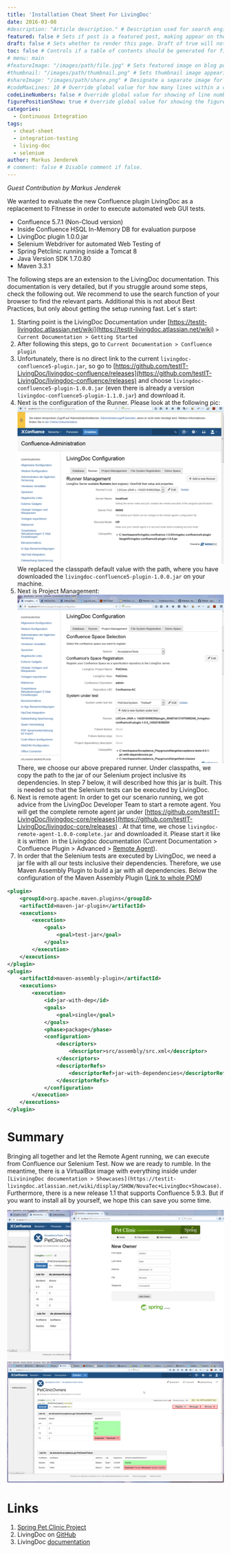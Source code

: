```yaml
---
title: 'Installation Cheat Sheet For LivingDoc'
date: 2016-03-08
#description: "Article description." # Description used for search engine.
featured: false # Sets if post is a featured post, making appear on the home page side bar.
draft: false # Sets whether to render this page. Draft of true will not be rendered.
toc: false # Controls if a table of contents should be generated for first-level links automatically.
# menu: main
#featureImage: "/images/path/file.jpg" # Sets featured image on blog post.
#thumbnail: "/images/path/thumbnail.png" # Sets thumbnail image appearing inside card on homepage.
#shareImage: "/images/path/share.png" # Designate a separate image for social media sharing.
#codeMaxLines: 10 # Override global value for how many lines within a code block before auto-collapsing.
codeLineNumbers: false # Override global value for showing of line numbers within code block.
figurePositionShow: true # Override global value for showing the figure label.
categories:
  - Continuous Integration
tags:
  - cheat-sheet
  - integration-testing
  - living-doc
  - selenium
author: Markus Jenderek
# comment: false # Disable comment if false.
---
```


_Guest Contribution by Markus Jenderek_

We wanted to evaluate the new Confluence plugin LivingDoc as a replacement to Fitnesse in order to execute automated web GUI tests.

*   Confluence 5.7.1 (Non-Cloud version)
*   Inside Confluence HSQL In-Memory DB for evaluation purpose
*   LivingDoc plugin 1.0.0.jar
*   Selenium Webdriver for automated Web Testing of
*   Spring Petclinic running inside a Tomcat 8
*   Java Version SDK 1.7.0.80
*   Maven 3.3.1

The following steps are an extension to the LivingDoc documentation. This documentation is very detailed, but if you struggle around some steps, check the following out. We recommend to use the search function of your browser to find the relevant parts. Additional this is not about Best Practices, but only about getting the setup running fast. Let´s start:

1.  Starting point is the LivingDoc Documentation under [https://testit-livingdoc.atlassian.net/wiki](https://testit-livingdoc.atlassian.net/wiki) `> Current Documentation > Getting Started`
2.  After following this steps, go to `Current Documentation > Confluence plugin`
3.  Unfortunately, there is no direct link to the current `livingdoc-confluence5-plugin.jar`, so go to [https://github.com/testIT-LivingDoc/livingdoc-confluence/releases](https://github.com/testIT-LivingDoc/livingdoc-confluence/releases) and choose `livingdoc-confluence5-plugin-1.0.0.jar` (even there is already a version `livingdoc-confluence5-plugin-1.1.0.jar`) and download it.
4.  Next is the configuration of the Runner. Please look at the following pic: ![](1_2016-03-06-14_20_37-livingdoc-configuration-confluence.png?w=300) We replaced the classpath default value with the path, where you have downloaded the `livingdoc-confluence5-plugin-1.0.0.jar` on your machine.
5.  Next is Project Management: ![](2_2016-03-06-16_37_48-livingdoc-configuration-confluence.png?w=300) There, we choose our above prepared runner. Under classpaths, we copy the path to the jar of our Selenium project inclusive its dependencies. In step 7 below, it will described how this jar is built. This is needed so that the Selenium tests can be executed by LivingDoc.
6.  Next is remote agent: In order to get our scenario running, we got advice from the LivingDoc Developer Team to start a remote agent. You will get the complete remote agent jar under [https://github.com/testIT-LivingDoc/livingdoc-core/releases](https://github.com/testIT-LivingDoc/livingdoc-core/releases) . At that time, we chose `livingdoc-remote-agent-1.0.0-complete.jar` and downloaded it. Please start it like it is written  in the Livingdoc documentation (Current Documentation > Confluence Plugin > Advanced > [Remote Agent](https://testit-livingdoc.atlassian.net/wiki/display/CURDOC/Confluence+plugin#Confluenceplugin-RemoteAgent)).
7.  In order that the Selenium tests are executed by LivingDoc, we need a jar file with all our tests inclusive their dependencies. Therefore, we use Maven Assembly Plugin to build a jar with all dependencies. Below the configuration of the Maven Assembly Plugin ([Link to whole POM](https://gist.github.com/sparsick/489232b8c60c4dedfab3#file-pom-livingdoc-selenium-xml))


```xml
<plugin>
	<groupId>org.apache.maven.plugins</groupId>
	<artifactId>maven-jar-plugin</artifactId>
	<executions>
		<execution>
			<goals>
				<goal>test-jar</goal>
			</goals>
		</execution>
	</executions>
</plugin>
<plugin>
	<artifactId>maven-assembly-plugin</artifactId>
	<executions>
		<execution>
			<id>jar-with-dep</id>
			<goals>
				<goal>single</goal>
			</goals>
			<phase>package</phase>
			<configuration>
				<descriptors>
					<descriptor>src/assembly/src.xml</descriptor>
				</descriptors>
				<descriptorRefs>
					<descriptorRef>jar-with-dependencies</descriptorRef>
				</descriptorRefs>
			</configuration>
		</execution>
	</executions>
</plugin>
```
Summary
=======

Bringing all together and let the Remote Agent running, we can execute from Confluence our Selenium Test. Now we are ready to rumble. In the meantime, there is a VirtualBox image with everything inside under `[LiviningDoc documentation > Showcases](https://testit-livingdoc.atlassian.net/wiki/display/SHOW/NovaTec+LivingDoc+Showcase)`. Furthermore, there is a new release 1.1 that supports Confluence 5.9.3. But if you want to install all by yourself, we hope this can save you some time.

![](4_2016-03-06-15_05_28-petclinic-__-a-spring-framework-demonstration.png?w=300)
![](petclinicowners-acceptancetests.png)


Links
=====

1.  [Spring Pet Clinic Project](https://github.com/spring-projects/spring-petclinic)
2.  LivingDoc on [GitHub](https://github.com/testIT-LivingDoc)
3.  LivingDoc [documentation](https://testit-livingdoc.atlassian.net/wiki)
